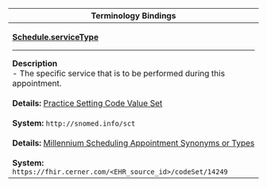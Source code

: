 |Terminology Bindings|
|---|
|<p>**[Schedule.serviceType](http://hl7.org/fhir/r4/schedule-definitions.html#Schedule.serviceType)**<hr>**Description**<br>- The specific service that is to be performed during this appointment.<br><br>**Details:** [Practice Setting Code Value Set](https://hl7.org/fhir/r4/valueset-c80-practice-codes.html)<br><br>**System:** `http://snomed.info/sct`<br><br>**Details:** [Millennium Scheduling Appointment Synonyms or Types](https://fhir.cerner.com/millennium/r4/proprietary-codes-and-systems/#code-set-14249-scheduling-appointment-type-synonyms)<br><br>**System:** `https://fhir.cerner.com/<EHR_source_id>/codeSet/14249`|